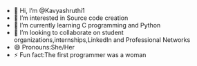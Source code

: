 - 👋 Hi, I’m @Kavyashruthi1
- 👀 I’m interested in Source code creation
- 🌱 I’m currently learning C programming and Python 
- 💞️ I’m looking to collaborate on student organizations,internships,LinkedIn and Professional Networks
- 😄 Pronouns:She/Her
- ⚡ Fun fact:The first programmer was a woman

